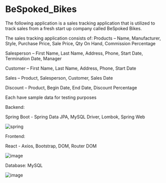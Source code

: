 # BeSpoked_Bikes
The following application is a sales tracking application that is utilized to track sales from a fresh start up company called BeSpoked Bikes. 

The sales tracking application consists of:
Products – Name, Manufacturer, Style, Purchase Price, Sale Price, Qty On Hand,
Commission Percentage

Salesperson – First Name, Last Name, Address, Phone, Start Date, Termination
Date, Manager

Customer – First Name, Last Name, Address, Phone, Start Date

Sales – Product, Salesperson, Customer, Sales Date

Discount – Product, Begin Date, End Date, Discount Percentage

Each have sample data for testing purposes



Backend:

Spring Boot - Spring Data JPA, MySQL Driver, Lombok, Spring Web

![spring](https://user-images.githubusercontent.com/79331977/200155275-2d73bbad-494a-4151-9904-d4038f23ce12.JPG)

Frontend:

React - Axios, Bootstrap, DOM, Router DOM

![image](https://user-images.githubusercontent.com/79331977/200155382-0a91bc73-b59c-457e-b117-110994e4960c.png)

Database:
MySQL

![image](https://user-images.githubusercontent.com/79331977/200155475-66df595d-c40f-422d-8561-d9b3f8ebfeb2.png)




